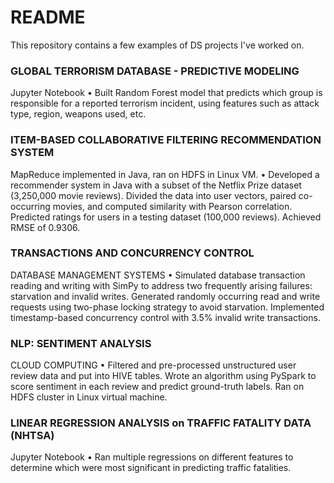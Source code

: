 # README #

This repository contains a few examples of DS projects I've worked on. 

### GLOBAL TERRORISM DATABASE - PREDICTIVE MODELING ###
Jupyter Notebook
•	Built Random Forest model that predicts which group is responsible for a reported terrorism incident, using features such as attack type, region, weapons used, etc. 

### ITEM-BASED COLLABORATIVE FILTERING RECOMMENDATION SYSTEM ###
MapReduce implemented in Java, ran on HDFS in Linux VM.
•	Developed a recommender system in Java with a subset of the Netflix Prize dataset (3,250,000 movie reviews).  Divided the data into user vectors, paired co-occurring movies, and computed similarity with Pearson correlation.  Predicted ratings for users in a testing dataset (100,000 reviews).  Achieved RMSE of 0.9306.

### TRANSACTIONS AND CONCURRENCY CONTROL ###
DATABASE MANAGEMENT SYSTEMS
•	Simulated database transaction reading and writing with SimPy to address two frequently arising failures: starvation and invalid writes.  Generated randomly occurring read and write requests using two-phase locking strategy to avoid starvation.  Implemented timestamp-based concurrency control with 3.5% invalid write transactions.

###  NLP: SENTIMENT ANALYSIS ###
CLOUD COMPUTING
•	Filtered and pre-processed unstructured user review data and put into HIVE tables. Wrote an algorithm using PySpark to score sentiment in each review and predict ground-truth labels.  Ran on HDFS cluster in Linux virtual machine.



### LINEAR REGRESSION ANALYSIS on TRAFFIC FATALITY DATA (NHTSA) ###
Jupyter Notebook •	Ran multiple regressions on different features to determine which were most significant in predicting traffic fatalities.
